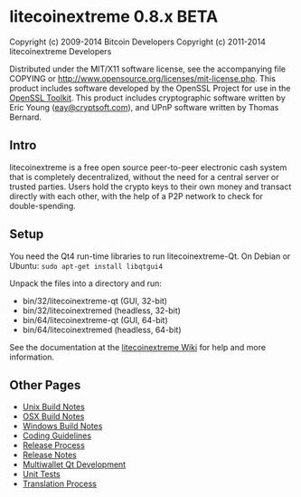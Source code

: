 litecoinextreme 0.8.x BETA
====================

Copyright (c) 2009-2014 Bitcoin Developers
Copyright (c) 2011-2014 litecoinextreme Developers

Distributed under the MIT/X11 software license, see the accompanying
file COPYING or http://www.opensource.org/licenses/mit-license.php.
This product includes software developed by the OpenSSL Project for use in the [OpenSSL Toolkit](http://www.openssl.org/). This product includes
cryptographic software written by Eric Young ([eay@cryptsoft.com](mailto:eay@cryptsoft.com)), and UPnP software written by Thomas Bernard.


Intro
---------------------
litecoinextreme is a free open source peer-to-peer electronic cash system that is
completely decentralized, without the need for a central server or trusted
parties.  Users hold the crypto keys to their own money and transact directly
with each other, with the help of a P2P network to check for double-spending.


Setup
---------------------
You need the Qt4 run-time libraries to run litecoinextreme-Qt. On Debian or Ubuntu:
	`sudo apt-get install libqtgui4`

Unpack the files into a directory and run:

- bin/32/litecoinextreme-qt (GUI, 32-bit)
- bin/32/litecoinextremed (headless, 32-bit)
- bin/64/litecoinextreme-qt (GUI, 64-bit)
- bin/64/litecoinextremed (headless, 64-bit)

See the documentation at the [litecoinextreme Wiki](http://litecoinextreme.info)
for help and more information.


Other Pages
---------------------
- [Unix Build Notes](build-unix.md)
- [OSX Build Notes](build-osx.md)
- [Windows Build Notes](build-msw.md)
- [Coding Guidelines](coding.md)
- [Release Process](release-process.md)
- [Release Notes](release-notes.md)
- [Multiwallet Qt Development](multiwallet-qt.md)
- [Unit Tests](unit-tests.md)
- [Translation Process](translation_process.md)

